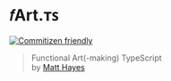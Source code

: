 # 𝑓Art.ᴛꜱ

[![Commitizen friendly](https://img.shields.io/badge/commitizen-friendly-brightgreen.svg)](http://commitizen.github.io/cz-cli/)

> Functional Art(-making) TypeScript<br/>
> by [Matt Hayes](https://github.com/mysterycommand)
